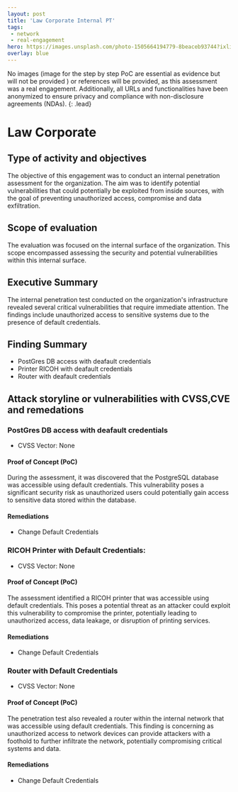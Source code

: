 ```yaml
---
layout: post
title: 'Law Corporate Internal PT'
tags:
 - network
 - real-engagement
hero: https://images.unsplash.com/photo-1505664194779-8beaceb93744?ixlib=rb-4.0.3&ixid=M3wxMjA3fDB8MHxwaG90by1wYWdlfHx8fGVufDB8fHx8fA%3D%3D&auto=format&fit=crop&w=1470&q=80
overlay: blue
---
```


No images (image for the step by step PoC are essential as evidence but will not be provided
) or references will be provided, as this assessment was a real engagement. Additionally, all URLs and functionalities have been anonymized to ensure privacy and compliance with non-disclosure agreements (NDAs). {: .lead} <!--break-->

# Law Corporate

## Type of activity and objectives
The objective of this engagement was to conduct an internal penetration assessment for the organization. The aim was to identify potential vulnerabilities that could potentially be exploited from inside sources, with the goal of preventing unauthorized access, compromise and data exfiltration.
## Scope of evaluation
The evaluation was focused on the internal surface of the organization. This scope encompassed assessing the security and potential vulnerabilities within this internal surface.
## Executive Summary
The internal penetration test conducted on the organization's infrastructure revealed several critical vulnerabilities that require immediate attention. The findings include unauthorized access to sensitive systems due to the presence of default credentials.
## Finding Summary
- PostGres DB access with deafault credentials 
- Printer RICOH with deafault credentials
- Router with deafault credentials
## Attack storyline or vulnerabilities with CVSS,CVE and remedations
### PostGres DB access with deafault credentials
- CVSS Vector: None
#### Proof of Concept (PoC) 
During the assessment, it was discovered that the PostgreSQL database was accessible using default credentials. This vulnerability poses a significant security risk as unauthorized users could potentially gain access to sensitive data stored within the database.

#### Remediations
- Change Default Credentials

### RICOH Printer with Default Credentials:
- CVSS Vector: None
#### Proof of Concept (PoC) 
The assessment identified a RICOH printer that was accessible using default credentials. This poses a potential threat as an attacker could exploit this vulnerability to compromise the printer, potentially leading to unauthorized access, data leakage, or disruption of printing services.
#### Remediations
- Change Default Credentials

### Router with Default Credentials
- CVSS Vector: None
#### Proof of Concept (PoC) 
The penetration test also revealed a router within the internal network that was accessible using default credentials. This finding is concerning as unauthorized access to network devices can provide attackers with a foothold to further infiltrate the network, potentially compromising critical systems and data.
#### Remediations
- Change Default Credentials
